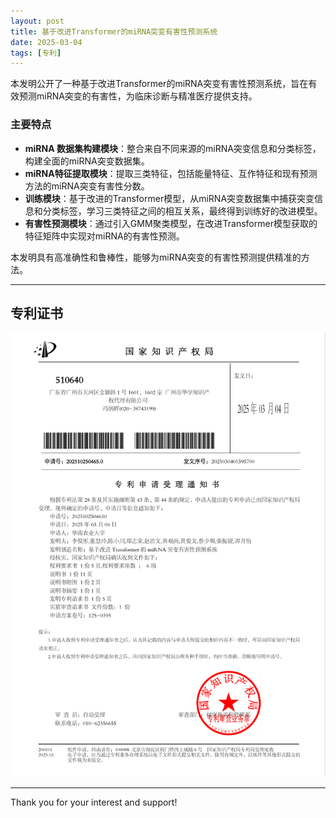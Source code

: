 ```yaml
---
layout: post
title: 基于改进Transformer的miRNA突变有害性预测系统
date: 2025-03-04
tags: [专利]
---
```

本发明公开了一种基于改进Transformer的miRNA突变有害性预测系统，旨在有效预测miRNA突变的有害性，为临床诊断与精准医疗提供支持。

### 主要特点

- **miRNA 数据集构建模块**：整合来自不同来源的miRNA突变信息和分类标签，构建全面的miRNA突变数据集。
- **miRNA特征提取模块**：提取三类特征，包括能量特征、互作特征和现有预测方法的miRNA突变有害性分数。
- **训练模块**：基于改进的Transformer模型，从miRNA突变数据集中捕获突变信息和分类标签，学习三类特征之间的相互关系，最终得到训练好的改进模型。
- **有害性预测模块**：通过引入GMM聚类模型，在改进Transformer模型获取的特征矩阵中实现对miRNA的有害性预测。

本发明具有高准确性和鲁棒性，能够为miRNA突变的有害性预测提供精准的方法。

---
## 专利证书

![专利证书](/miRNA.png)

---
Thank you for your interest and support!
